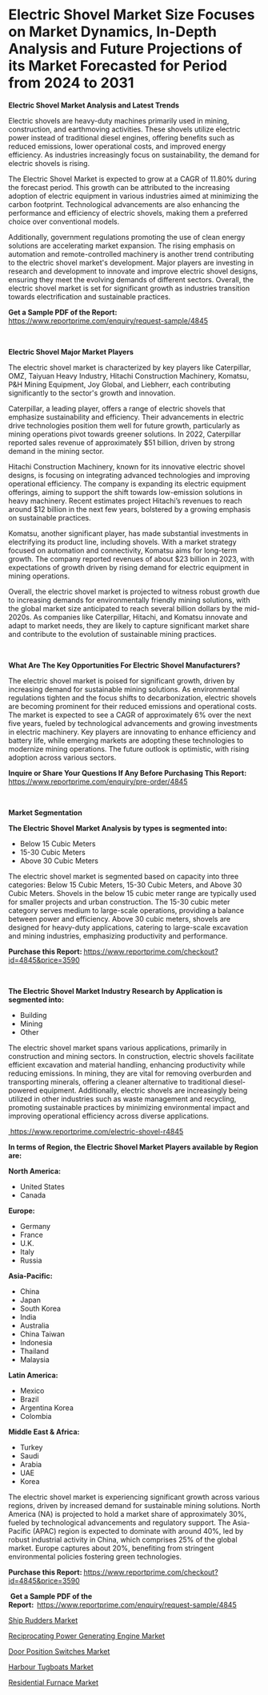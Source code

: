 <p><h1>Electric Shovel Market Size Focuses on Market Dynamics, In-Depth Analysis and Future Projections of its Market Forecasted for Period from 2024 to 2031</h1></p><p><strong>Electric Shovel Market Analysis and Latest Trends</strong></p>
<p><p>Electric shovels are heavy-duty machines primarily used in mining, construction, and earthmoving activities. These shovels utilize electric power instead of traditional diesel engines, offering benefits such as reduced emissions, lower operational costs, and improved energy efficiency. As industries increasingly focus on sustainability, the demand for electric shovels is rising.</p><p>The Electric Shovel Market is expected to grow at a CAGR of 11.80% during the forecast period. This growth can be attributed to the increasing adoption of electric equipment in various industries aimed at minimizing the carbon footprint. Technological advancements are also enhancing the performance and efficiency of electric shovels, making them a preferred choice over conventional models.</p><p>Additionally, government regulations promoting the use of clean energy solutions are accelerating market expansion. The rising emphasis on automation and remote-controlled machinery is another trend contributing to the electric shovel market's development. Major players are investing in research and development to innovate and improve electric shovel designs, ensuring they meet the evolving demands of different sectors. Overall, the electric shovel market is set for significant growth as industries transition towards electrification and sustainable practices.</p></p>
<p><strong>Get a Sample PDF of the Report:&nbsp;</strong> <a href="https://www.reportprime.com/enquiry/request-sample/4845">https://www.reportprime.com/enquiry/request-sample/4845</a></p>
<p>&nbsp;</p>
<p><strong>Electric Shovel Major Market Players</strong></p>
<p><p>The electric shovel market is characterized by key players like Caterpillar, OMZ, Taiyuan Heavy Industry, Hitachi Construction Machinery, Komatsu, P&H Mining Equipment, Joy Global, and Liebherr, each contributing significantly to the sector's growth and innovation.</p><p>Caterpillar, a leading player, offers a range of electric shovels that emphasize sustainability and efficiency. Their advancements in electric drive technologies position them well for future growth, particularly as mining operations pivot towards greener solutions. In 2022, Caterpillar reported sales revenue of approximately $51 billion, driven by strong demand in the mining sector.</p><p>Hitachi Construction Machinery, known for its innovative electric shovel designs, is focusing on integrating advanced technologies and improving operational efficiency. The company is expanding its electric equipment offerings, aiming to support the shift towards low-emission solutions in heavy machinery. Recent estimates project Hitachi’s revenues to reach around $12 billion in the next few years, bolstered by a growing emphasis on sustainable practices.</p><p>Komatsu, another significant player, has made substantial investments in electrifying its product line, including shovels. With a market strategy focused on automation and connectivity, Komatsu aims for long-term growth. The company reported revenues of about $23 billion in 2023, with expectations of growth driven by rising demand for electric equipment in mining operations.</p><p>Overall, the electric shovel market is projected to witness robust growth due to increasing demands for environmentally friendly mining solutions, with the global market size anticipated to reach several billion dollars by the mid-2020s. As companies like Caterpillar, Hitachi, and Komatsu innovate and adapt to market needs, they are likely to capture significant market share and contribute to the evolution of sustainable mining practices.</p></p>
<p>&nbsp;</p>
<p><strong>What Are The Key Opportunities For Electric Shovel Manufacturers?</strong></p>
<p><p>The electric shovel market is poised for significant growth, driven by increasing demand for sustainable mining solutions. As environmental regulations tighten and the focus shifts to decarbonization, electric shovels are becoming prominent for their reduced emissions and operational costs. The market is expected to see a CAGR of approximately 6% over the next five years, fueled by technological advancements and growing investments in electric machinery. Key players are innovating to enhance efficiency and battery life, while emerging markets are adopting these technologies to modernize mining operations. The future outlook is optimistic, with rising adoption across various sectors.</p></p>
<p><strong>Inquire or Share Your Questions If Any Before Purchasing This Report:</strong> <a href="https://www.reportprime.com/enquiry/pre-order/4845">https://www.reportprime.com/enquiry/pre-order/4845</a></p>
<p>&nbsp;</p>
<p><strong>Market Segmentation</strong></p>
<p><strong>The Electric Shovel Market Analysis by types is segmented into:</strong></p>
<p><ul><li>Below 15 Cubic Meters</li><li>15-30 Cubic Meters</li><li>Above 30 Cubic Meters</li></ul></p>
<p><p>The electric shovel market is segmented based on capacity into three categories: Below 15 Cubic Meters, 15-30 Cubic Meters, and Above 30 Cubic Meters. Shovels in the below 15 cubic meter range are typically used for smaller projects and urban construction. The 15-30 cubic meter category serves medium to large-scale operations, providing a balance between power and efficiency. Above 30 cubic meters, shovels are designed for heavy-duty applications, catering to large-scale excavation and mining industries, emphasizing productivity and performance.</p></p>
<p><strong>Purchase this Report:&nbsp;</strong><a href="https://www.reportprime.com/checkout?id=4845&price=3590">https://www.reportprime.com/checkout?id=4845&price=3590</a></p>
<p>&nbsp;</p>
<p><strong>The Electric Shovel Market Industry Research by Application is segmented into:</strong></p>
<p><ul><li>Building</li><li>Mining</li><li>Other</li></ul></p>
<p><p>The electric shovel market spans various applications, primarily in construction and mining sectors. In construction, electric shovels facilitate efficient excavation and material handling, enhancing productivity while reducing emissions. In mining, they are vital for removing overburden and transporting minerals, offering a cleaner alternative to traditional diesel-powered equipment. Additionally, electric shovels are increasingly being utilized in other industries such as waste management and recycling, promoting sustainable practices by minimizing environmental impact and improving operational efficiency across diverse applications.</p></p>
<p><a href="https://www.reportprime.com/electric-shovel-r4845">&nbsp;https://www.reportprime.com/electric-shovel-r4845</a></p>
<p><strong>In terms of Region, the Electric Shovel Market Players available by Region are:</strong></p>
<p>
    <p> <strong> North America: </strong>
        <ul>
            <li>United States</li>
            <li>Canada</li>
        </ul>
        </p> 
    <p> <strong> Europe: </strong>
        <ul>
            <li>Germany</li>
            <li>France</li>
            <li>U.K.</li>
            <li>Italy</li>
            <li>Russia</li>
        </ul>
        </p> 
    <p> <strong> Asia-Pacific: </strong>
        <ul>
            <li>China</li>
            <li>Japan</li>
            <li>South Korea</li>
            <li>India</li>
            <li>Australia</li>
            <li>China Taiwan</li>
            <li>Indonesia</li>
            <li>Thailand</li>
            <li>Malaysia</li>
        </ul>
        </p> 
    <p> <strong> Latin America: </strong>
        <ul>
            <li>Mexico</li>
            <li>Brazil</li>
            <li>Argentina Korea</li>
            <li>Colombia</li>
        </ul>
        </p> 
    <p> <strong> Middle East & Africa: </strong>
        <ul>
            <li>Turkey</li>
            <li>Saudi</li>
            <li>Arabia</li>
            <li>UAE</li>
            <li>Korea</li>
        </ul>
    </p>
    </p>
<p><p>The electric shovel market is experiencing significant growth across various regions, driven by increased demand for sustainable mining solutions. North America (NA) is projected to hold a market share of approximately 30%, fueled by technological advancements and regulatory support. The Asia-Pacific (APAC) region is expected to dominate with around 40%, led by robust industrial activity in China, which comprises 25% of the global market. Europe captures about 20%, benefiting from stringent environmental policies fostering green technologies.</p></p>
<p><strong>Purchase this Report: </strong><a href="https://www.reportprime.com/checkout?id=4845&price=3590">https://www.reportprime.com/checkout?id=4845&price=3590</a></p>
<p>&nbsp;<strong>Get a Sample PDF of the Report:&nbsp;&nbsp;</strong><a href="https://www.reportprime.com/enquiry/request-sample/4845">https://www.reportprime.com/enquiry/request-sample/4845</a></p>
<p><strong></strong></p>
<p><p><a href="https://issuu.com/reportprime-2/docs/ship-rudders-market-size-2030.pptx_c00c1c099c32f3">Ship Rudders Market</a></p><p><a href="https://www.linkedin.com/pulse/how-reciprocating-power-generating-engine-market-evolve-growth-qojuc?trackingId=Pp%2BRM2XTS1m5r8hXjDeEzw%3D%3D">Reciprocating Power Generating Engine Market</a></p><p><a href="https://github.com/FassouRP/Market-Research-Report-List-6/blob/main/door-position-switches-market.md">Door Position Switches Market</a></p><p><a href="https://issuu.com/reportprime-2/docs/harbour-tugboats-market-size-2030.p_5f4499f02a5e04">Harbour Tugboats Market</a></p><p><a href="https://www.linkedin.com/pulse/global-perspectives-residential-furnace-market-trends-challenges-vbvhc?trackingId=otjKvJf%2FTRu%2Fyg91pAxTQg%3D%3D">Residential Furnace Market</a></p></p>